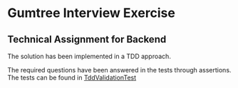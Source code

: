 # Gumtree Interview Exercise

## Technical Assignment for Backend

The solution has been implemented in a TDD approach.

The required questions have been answered in the tests through assertions.
The tests can be found in [TddValidationTest](src/test/java/com/gumtree/interview/backend/TddValidationTest.java)